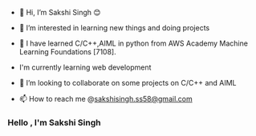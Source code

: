 - 👋 Hi, I’m Sakshi Singh 😊
- 👀 I’m interested in learning new things and doing projects 
- 🌱 I have learned  C/C++,AIML in python from AWS Academy Machine Learning Foundations [7108].
- I'm currently learning web development 


- 💞️ I’m looking to collaborate on some projects on C/C++ and AIML
- 📫 How to reach me @sakshisingh.ss58@gmail.com 

<!---
Sakshi58/Sakshi58 is a ✨ special ✨ repository because its `README.md` (this file) appears on your GitHub profile.
You can click the Preview link to take a look at your changes.
--->
### Hello , I'm Sakshi Singh

<br >
